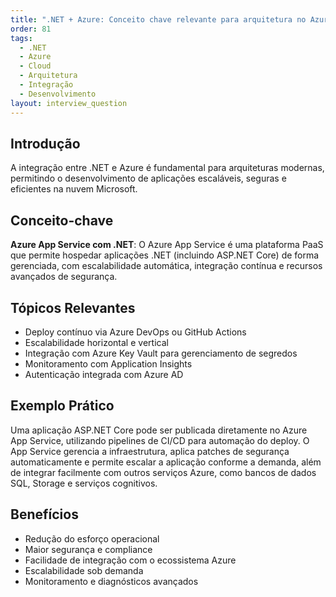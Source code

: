 ```yaml
---
title: ".NET + Azure: Conceito chave relevante para arquitetura no Azure"
order: 81
tags:
  - .NET
  - Azure
  - Cloud
  - Arquitetura
  - Integração
  - Desenvolvimento
layout: interview_question
---
```


## Introdução
A integração entre .NET e Azure é fundamental para arquiteturas modernas, permitindo o desenvolvimento de aplicações escaláveis, seguras e eficientes na nuvem Microsoft.

## Conceito-chave
**Azure App Service com .NET**: O Azure App Service é uma plataforma PaaS que permite hospedar aplicações .NET (incluindo ASP.NET Core) de forma gerenciada, com escalabilidade automática, integração contínua e recursos avançados de segurança.

## Tópicos Relevantes
- Deploy contínuo via Azure DevOps ou GitHub Actions
- Escalabilidade horizontal e vertical
- Integração com Azure Key Vault para gerenciamento de segredos
- Monitoramento com Application Insights
- Autenticação integrada com Azure AD

## Exemplo Prático
Uma aplicação ASP.NET Core pode ser publicada diretamente no Azure App Service, utilizando pipelines de CI/CD para automação do deploy. O App Service gerencia a infraestrutura, aplica patches de segurança automaticamente e permite escalar a aplicação conforme a demanda, além de integrar facilmente com outros serviços Azure, como bancos de dados SQL, Storage e serviços cognitivos.

## Benefícios
- Redução do esforço operacional
- Maior segurança e compliance
- Facilidade de integração com o ecossistema Azure
- Escalabilidade sob demanda
- Monitoramento e diagnósticos avançados
